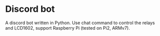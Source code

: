 # Discord bot

A discord bot written in Python.
Use chat command to control the relays and LCD1602, support Raspberry Pi (tested on Pi2, ARMv7).
